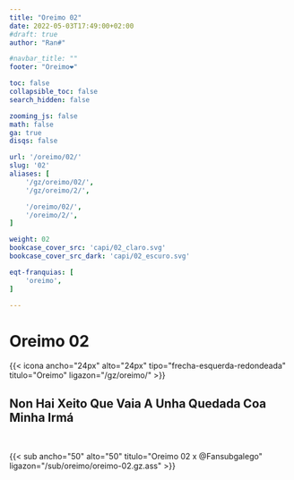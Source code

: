 ```yaml
---
title: "Oreimo 02"
date: 2022-05-03T17:49:00+02:00
#draft: true
author: "Ran#"

#navbar_title: ""
footer: "Oreimo❤️"

toc: false
collapsible_toc: false
search_hidden: false

zooming_js: false
math: false
ga: true
disqs: false

url: '/oreimo/02/'
slug: '02'
aliases: [
    '/gz/oreimo/02/',
    '/gz/oreimo/2/',

    '/oreimo/02/',
    '/oreimo/2/',
]

weight: 02
bookcase_cover_src: 'capi/02_claro.svg'
bookcase_cover_src_dark: 'capi/02_escuro.svg'

eqt-franquias: [
    'oreimo',
]

---
```


# Oreimo 02

{{< icona ancho="24px" alto="24px" tipo="frecha-esquerda-redondeada" titulo="Oreimo" ligazon="/gz/oreimo/" >}}

## Non Hai Xeito Que Vaia A Unha Quedada Coa Minha Irmá

<br>

{{< sub ancho="50" alto="50" titulo="Oreimo 02 x @Fansubgalego" ligazon="/sub/oreimo/oreimo-02.gz.ass" >}}
